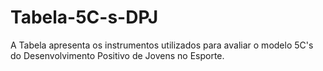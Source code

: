 # Tabela-5C-s-DPJ
A Tabela apresenta os instrumentos utilizados para avaliar o modelo 5C's do Desenvolvimento Positivo de Jovens no Esporte.
